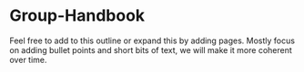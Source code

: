 # Group-Handbook

Feel free to add to this outline or expand this by adding pages.
Mostly focus on adding bullet points and short bits of text, we will make it more coherent over time.
